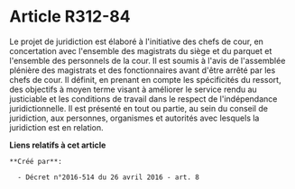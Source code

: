 # Article R312-84

Le  projet de juridiction est élaboré à l'initiative des chefs de cour, en  concertation avec l'ensemble des magistrats du
siège et du parquet et  l'ensemble des personnels de la cour. Il est soumis à l'avis de  l'assemblée plénière des magistrats
et des fonctionnaires avant d'être  arrêté par les chefs de cour. Il définit, en prenant en compte les  spécificités du
ressort, des objectifs à moyen terme visant à améliorer  le service rendu au justiciable et les conditions de travail dans le
respect de l'indépendance juridictionnelle. Il est présenté en tout ou  partie, au sein du conseil de juridiction, aux
personnes, organismes et  autorités avec lesquels la juridiction est en relation.

**Liens relatifs à cet article**

	**Créé par**:

	  - Décret n°2016-514 du 26 avril 2016 - art. 8
